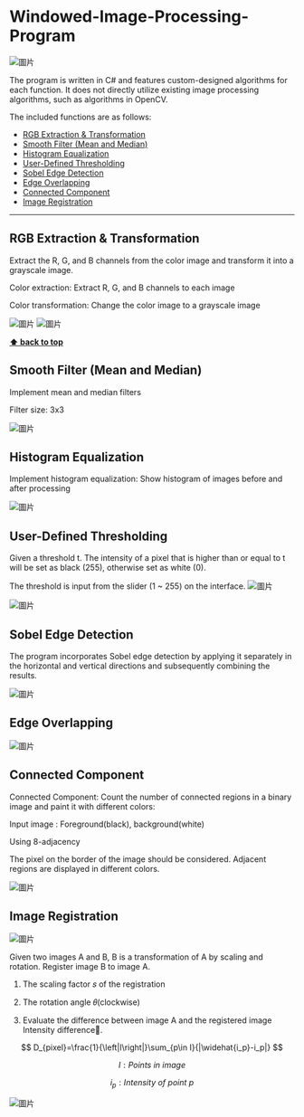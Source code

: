 # Windowed-Image-Processing-Program

![圖片](https://github.com/YeeHaoSu/Windowed-Image-Processing-Program/assets/90921571/ecff771d-e064-4a48-89fd-704c93ba6567)

The program is written in C# and features custom-designed algorithms for each function.
It does not directly utilize existing image processing algorithms, such as algorithms in OpenCV.

The included functions are as follows:

- [RGB Extraction & Transformation](#1)
- [Smooth Filter (Mean and Median)](#2)
- [Histogram Equalization](#3)
- [User-Defined Thresholding](#4)
- [Sobel Edge Detection](#5)
- [Edge Overlapping](#6)
- [Connected Component](#7)
- [Image Registration](#8)

---

<h2 id="1">RGB Extraction & Transformation</h2>

Extract the R, G, and B channels from the color image and transform it into a grayscale image.

Color extraction: Extract R, G, and B channels to each image

Color transformation: Change the color image to a grayscale image

![圖片](https://github.com/YeeHaoSu/Windowed-Image-Processing-Program/assets/90921571/70286b7a-8cba-4a20-ab08-550923dc5ee3) ![圖片](https://github.com/YeeHaoSu/Windowed-Image-Processing-Program/assets/90921571/61acfd0d-710e-40f4-bdf8-7ed7fad08f9d)

**[⬆ back to top](#Windowed-Image-Processing-Program)**

<h2 id="2">Smooth Filter (Mean and Median)</h2>

Implement mean and median filters

Filter size: 3x3

![圖片](https://github.com/YeeHaoSu/Windowed-Image-Processing-Program/assets/90921571/bb3581de-26ce-47f2-b615-8b687cd28ce0)

<h2 id="3">Histogram Equalization</h2>

Implement histogram equalization: Show histogram of images before and after processing

![圖片](https://github.com/YeeHaoSu/Windowed-Image-Processing-Program/assets/90921571/3b86927a-afaf-4f73-b90a-3a439e288d6a)


<h2 id="4">User-Defined Thresholding</h2>

Given a threshold t. The intensity of a pixel that is higher than or equal to t will be set as black (255), otherwise set as white (0).

The threshold is input from the slider (1 ~ 255) on the interface.  ![圖片](https://github.com/YeeHaoSu/Windowed-Image-Processing-Program/assets/90921571/46f846b5-f324-437d-808a-fc33402cc6d4)

![圖片](https://github.com/YeeHaoSu/Windowed-Image-Processing-Program/assets/90921571/79343402-4f7e-496a-a374-f9aa6cdfe58b)


<h2 id="5">Sobel Edge Detection</h2>

The program incorporates Sobel edge detection by applying it separately in the horizontal and vertical directions and subsequently combining the results.

![圖片](https://github.com/YeeHaoSu/Windowed-Image-Processing-Program/assets/90921571/72e5754f-6468-4271-af07-81ced35d378e)


<h2 id="6">Edge Overlapping</h2>

![圖片](https://github.com/YeeHaoSu/Windowed-Image-Processing-Program/assets/90921571/fa545757-9f1d-4ea5-96e3-2ec42e345ce6)


<h2 id="7">Connected Component</h2>

Connected Component: Count the number of connected regions in a binary image and paint it with different colors:

Input image : Foreground(black), background(white)

Using 8-adjacency

The pixel on the border of the image should be considered.
Adjacent regions are displayed in different colors.

![圖片](https://github.com/YeeHaoSu/Windowed-Image-Processing-Program/assets/90921571/fd58ce16-60ea-4f6f-9b98-321ca26398db)



<h2 id="8">Image Registration</h2>

![圖片](https://github.com/YeeHaoSu/Windowed-Image-Processing-Program/assets/90921571/8d09077a-7f2a-48c6-b91f-fecdba11ac59)

Given two images A and B, B is a transformation of A by scaling and rotation. Register image B to image A.

1. The scaling factor 𝑠 of the registration

2. The rotation angle 𝜃(clockwise)

3. Evaluate the difference between image A and the registered image Intensity difference.

$$ D_{pixel}=\frac{1}{\left|I\right|}\sum_{p\in I}{|\widehat{i_p}-i_p|} $$

$$ I: Points\ in\ image $$

$$ i_p: Intensity\ of\ point\ p  $$  


![圖片](https://github.com/YeeHaoSu/Windowed-Image-Processing-Program/assets/90921571/5405d6c2-3b66-4bac-bb52-948cb3dc6182)


